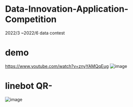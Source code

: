 # Data-Innovation-Application-Competition
2022/3 ~2022/6  data contest

# demo 
https://www.youtube.com/watch?v=znyYAMQqEug
![image](https://user-images.githubusercontent.com/89075193/172769238-8fe5951c-9bb8-4712-8818-f64e41774967.png)

# linebot QR-
![image](https://user-images.githubusercontent.com/89075193/172769282-2bbf2792-c8ce-484f-a89a-7acca1a27bd6.png)
